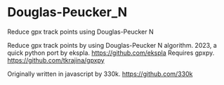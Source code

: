 # Douglas-Peucker_N
Reduce gpx track points using Douglas-Peucker N

Reduce gpx track points by using Douglas-Peucker N algorithm.
2023, a quick python port by ekspla.  https://github.com/ekspla
Requires gpxpy.  https://github.com/tkrajina/gpxpy

Originally written in javascript by 330k.  https://github.com/330k
